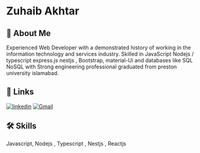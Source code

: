 
# Zuhaib Akhtar



## 🚀 About Me
Experienced Web Developer with a demonstrated history of working in the information technology and services industry. Skilled in JavaScript Nodejs / typescript express.js nestjs , Bootstrap, material-Ui and databases like SQL NoSQL with Strong engineering professional graduated from preston university islamabad.


## 🔗 Links
[![linkedin](https://img.shields.io/badge/linkedin-0A66C2?style=for-the-badge&logo=linkedin&logoColor=white)](https://www.linkedin.com/in/zuhaib-akhtar-hunzai)
[![Gmail](https://img.shields.io/badge/Gmail-D14836?style=for-the-badge&logo=gmail&logoColor=white)](mailto:zuhaib.rustam@gmail.com)

## 🛠 Skills
Javascript, Nodejs , Typescript , Nestjs , Reactjs  


